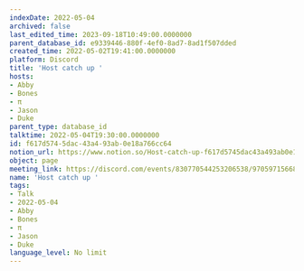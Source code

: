```yaml
---
indexDate: 2022-05-04
archived: false
last_edited_time: 2023-09-18T10:49:00.0000000
parent_database_id: e9339446-880f-4ef0-8ad7-8ad1f507dded
created_time: 2022-05-02T19:41:00.0000000
platform: Discord
title: 'Host catch up '
hosts:
- Abby
- Bones
- π
- Jason
- Duke
parent_type: database_id
talktime: 2022-05-04T19:30:00.0000000
id: f617d574-5dac-43a4-93ab-0e18a766cc64
notion_url: https://www.notion.so/Host-catch-up-f617d5745dac43a493ab0e18a766cc64
object: page
meeting_link: https://discord.com/events/830770544253206538/970597156681568276
name: 'Host catch up '
tags:
- Talk
- 2022-05-04
- Abby
- Bones
- π
- Jason
- Duke
language_level: No limit
---
```





